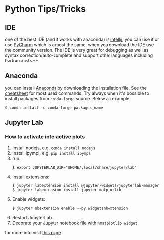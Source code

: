 # Python Tips/Tricks

## IDE
one of the best IDE (and it works with anaconda) is [intellij][intellij_website], you can use it or use [PyCharm][pycharm_website] which is almost the same. when you download the IDE use the community version. The IDE is very great for debugging as well as syntax correction/auto-complete and support other languages including Fortran and c++
## Anaconda
you can install [Anaconda][anaconda_website] by downloading the installation file. See the [cheatsheet][conda_cheatsheet] for most used commands. Try always when it's possible to install packages from ``conda-forge`` source. Below an example.
```shell script
$ conda install -c conda-forge packages_name
```

## Jupyter Lab
### How to activate interactive plots
1. Install nodejs, e.g. ``conda install nodejs``
1. Install ipympl, e.g. ``pip install ipympl``
1. run:
    ```shell script
    $ export JUPYTERLAB_DIR="$HOME/.local/share/jupyter/lab"
    ```
1. Install extensions:
    ```shell script
    $ jupyter labextension install @jupyter-widgets/jupyterlab-manager
    $ jupyter labextension install jupyter-matplotlib
    ```
1. Enable widgets:
    ```shell script
    $ jupyter nbextension enable --py widgetsnbextension
    ```
1. Restart JupyterLab.
1.  Decorate your Jupyter notebook file with ``%matplotlib widget``

for more info visit [this page](https://stackoverflow.com/questions/50149562/jupyterlab-interactive-plot)


[//]: # (These are reference links used in the body of this note and get stripped out when the markdown processor does its job. There is no need to format nicely because it shouldn't be seen. Thanks SO - http://stackoverflow.com/questions/4823468/store-comments-in-markdown-syntax)
   [intellij_website]:<https://www.jetbrains.com/idea/download/>
   [pycharm_website]: <https://www.jetbrains.com/pycharm/download/>
   [anaconda_website]: <https://www.anaconda.com/products/individual>
   [conda_cheatsheet]: <https://docs.conda.io/projects/conda/en/latest/user-guide/cheatsheet.html>

